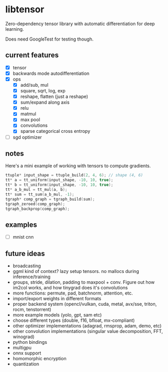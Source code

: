 # libtensor

<!--  TODO: Show image of generated graph + mnist example  -->

Zero-dependency tensor library with automatic differentiation for deep learning.

Does need GoogleTest for testing though.

## current features

- [x] tensor
- [x] backwards mode autodifferentiation
- [x] ops
    - [x] add/sub, mul
    - [x] square, sqrt, log, exp
    - [x] reshape, flatten (just a reshape)
    - [x] sum/expand along axis
    - [x] relu
    - [x] matmul
    - [x] max pool
    - [x] convolutions
    - [x] sparse categorical cross entropy
- [ ] sgd optimizer

## notes

Here's a mini example of working with tensors to compute gradients.

```c
ttuple* input_shape = ttuple_build(2, 4, 6); // shape (4, 6)
tt* a = tt_uniform(input_shape, -10, 10, true);
tt* b = tt_uniform(input_shape, -10, 10, true);
tt* a_b_mul = tt_mul(a, b);
tt* sum = tt_sum(a_b_mul, -1);
tgraph* comp_graph = tgraph_build(sum);
tgraph_zeroed(comp_graph);
tgraph_backprop(comp_graph);
```

## examples

- [ ] mnist cnn

## future ideas

- broadcasting
- ggml kind of context? lazy setup tensors. no mallocs during inference/training
- groups, stride, dilation, padding to maxpool + conv. Figure out how im2col works, and how tinygrad does it's convolutions
- more functions: permute, pad, batchnorm, attention, etc.
- import/export weights in different formats
- proper backend system (opencl/vulkan, cuda, metal, avx/sse, triton, rocm, tenstorrent)
- more example models (yolo, gpt, sam etc)
- choose different types (double, f16, bfloat, mx-compliant)
- other optimizer implementations (adagrad, rmsprop, adam, demo, etc)
- other convolution implementations (singular value decomposition, FFT, winograd)
- python bindings
- multigpu
- onnx support
- homomorphic encryption
- quantization
